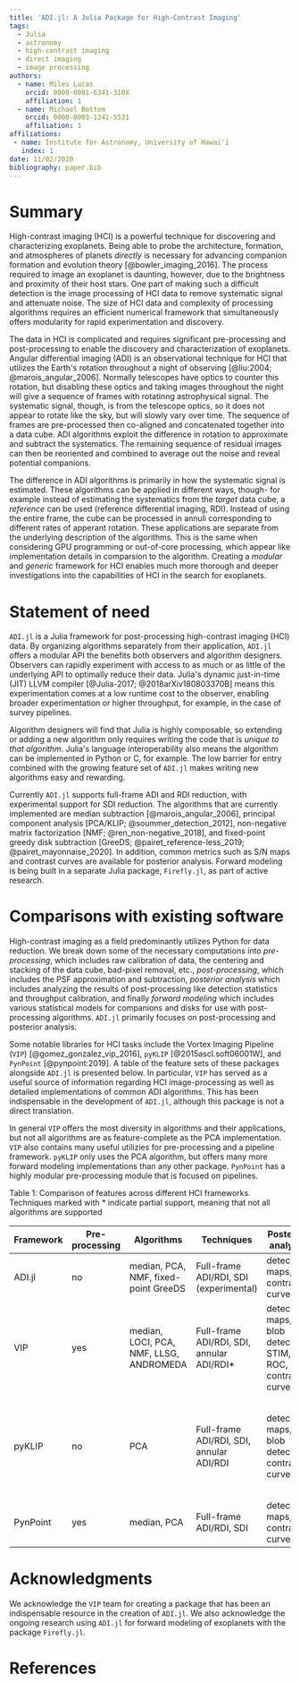 ```yaml
---
title: 'ADI.jl: A Julia Package for High-Contrast Imaging'
tags:
  - Julia
  - astronomy
  - high-contrast imaging
  - direct imaging
  - image processing
authors:
  - name: Miles Lucas
    orcid: 0000-0001-6341-310X
    affiliation: 1
  - name: Michael Bottom
    orcid: 0000-0003-1341-5531
    affiliation: 1
affiliations:
 - name: Institute for Astronomy, University of Hawai'i
   index: 1
date: 11/02/2020
bibliography: paper.bib
---
```


# Summary

High-contrast imaging (HCI) is a powerful technique for discovering and characterizing exoplanets. Being able to probe the architecture, formation, and atmospheres of planets *directly* is necessary for advancing companion formation and evolution theory [@bowler_imaging_2016]. The process required to image an exoplanet is daunting, however, due to the brightness and proximity of their host stars. One part of making such a difficult detection is the image processing of HCI data to remove systematic signal and attenuate noise. The size of HCI data and complexity of processing algorithms requires an efficient numerical framework that simultaneously offers modularity for rapid experimentation and discovery.

The data in HCI is complicated and requires significant pre-processing and post-processing to enable the discovery and characterization of exoplanets. Angular differential imaging (ADI) is an observational technique for HCI that utilizes the Earth's rotation throughout a night of observing [@liu:2004; @marois_angular_2006]. Normally telescopes have optics to counter this rotation, but disabling these optics and taking images throughout the night will give a sequence of frames with rotatinng astrophysical signal. The systematic signal, though, is from the telescope optics, so it does not appear to rotate like the sky, but will slowly vary over time. The sequence of frames are pre-processed then co-aligned and concatenated together into a data cube. ADI algorithms exploit the difference in rotation to approximate and subtract the systematics. The remaining sequence of residual images can then be reoriented and combined to average out the noise and reveal potential companions.

The difference in ADI algorithms is primarily in how the systematic signal is estimated. These algorithms can be applied in different ways, though- for example instead of estimating the systematics from the *target* data cube, a *reference* can be used (reference differential imaging, RDI). Instead of using the entire frame, the cube can be processed in annuli corresponding to different rates of apperant rotation. These applications are separate from the underlying description of the algorithms. This is the same when considering GPU programming or out-of-core processing, which appear like implementation details in comparsion to the algorithm. Creating a *modular* and *generic* framework for HCI enables much more thorough and deeper investigations into the capabilities of HCI in the search for exoplanets.

# Statement of need

`ADI.jl` is a Julia framework for post-processing high-contrast imaging (HCI) data. By organizing algorithms separately from their application, `ADI.jl` offers a modular API the benefits both observers and algorithm designers. Observers can rapidly experiment with access to as much or as little of the underlying API to optimally reduce their data. Julia's dynamic just-in-time (JIT) LLVM compiler [@Julia-2017; @2018arXiv180803370B] means this experimentation comes at a low runtime cost to the observer, enabling broader experimentation or higher throughput, for example, in the case of survey pipelines.

Algorithm designers will find that Julia is highly composable, so extending or adding a new algorithm only requires writing the code that is *unique to that algorithm*. Julia's language interoperability also means the algorithm can be implemented in Python or C, for example. The low barrier for entry combined with the growing feature set of `ADI.jl` makes writing new algorithms easy and rewarding.

Currently `ADI.jl` supports full-frame ADI and RDI reduction, with experimental support for SDI reduction. The algorithms that are currently implemented are median subtraction [@marois_angular_2006], principal component analysis [PCA/KLIP; @soummer_detection_2012], non-negative matrix factorization [NMF; @ren_non-negative_2018], and fixed-point greedy disk subtraction [GreeDS; @pairet_reference-less_2019; @pairet_mayonnaise_2020]. In addition, common metrics such as S/N maps and contrast curves are available for posterior analysis. Forward modeling is being built in a separate Julia package, `Firefly.jl`, as part of active research.


# Comparisons with existing software

High-contrast imaging as a field predominantly utilizes Python for data reduction. We break down some of the necessary computations into *pre-processing*, which includes raw calibration of data, the centering and stacking of the data cube, bad-pixel removal, etc., *post-processing*, which includes the PSF approximation and subtraction, *posterior analysis* which includes analyzing the results of post-processing like detection statistics and throughput calibration, and finally *forward modeling* which includes various statistical models for companions and disks for use with post-processing algorithms. `ADI.jl` primarily focuses on post-processing and posterior analysis.

Some notable libraries for HCI tasks include the Vortex Imaging Pipeline (`VIP`) [@gomez_gonzalez_vip_2016], `pyKLIP` [@2015ascl.soft06001W], and `PynPoint` [@pynpoint:2019]. A table of the feature sets of these packages alongside `ADI.jl` is presented below. In particular, `VIP` has served as a useful source of information regarding HCI image-processing as well as detailed implementations of common ADI algorithms. This has been indispensable in the development of `ADI.jl`, although this package is not a direct translation.

In general `VIP` offers the most diversity in algorithms and their applications, but not all algorithms are as feature-complete as the PCA implementation. `VIP` also contains many useful utilizies for pre-processing and a pipeline framework. `pyKLIP` only uses the PCA algorithm, but offers many more forward modeling implementations than any other package. `PynPoint` has a highly modular pre-processing module that is focused on pipelines.


Table 1: Comparison of features across different HCI frameworks. Techniques marked with * indicate partial support, meaning that not all algorithms are supported

 Framework | Pre-processing | Algorithms | Techniques | Posterior analysis | Forward modeling
-|-|-|-|-|-
ADI.jl | no | median, PCA, NMF, fixed-point GreeDS | Full-frame ADI/RDI, SDI (experimental) | detection maps, contrast curve | no
VIP | yes | median, LOCI, PCA, NMF, LLSG, ANDROMEDA | Full-frame ADI/RDI, SDI, annular ADI/RDI* | detection maps, blob detection, STIM, ROC, contrast curve | NegFC
pyKLIP | no | PCA | Full-frame ADI/RDI, SDI, annular ADI/RDI | detection maps, blob detection, contrast curve | KLIP-FM, Planet Evidence, matched filter (FMMF), spectrum fitting, DiskFM
PynPoint | yes | median, PCA | Full-frame ADI/RDI, SDI | detection maps, contrast curve | no

# Acknowledgments

We acknowledge the `VIP` team for creating a package that has been an indispensable resource in the creation of `ADI.jl`. We also acknowledge the ongoing research using `ADI.jl` for forward modeling of exoplanets with the package `Firefly.jl`.

# References
